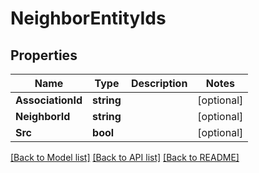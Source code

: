 # NeighborEntityIds

## Properties

Name | Type | Description | Notes
------------ | ------------- | ------------- | -------------
**AssociationId** | **string** |  | [optional] 
**NeighborId** | **string** |  | [optional] 
**Src** | **bool** |  | [optional] 

[[Back to Model list]](../README.md#documentation-for-models) [[Back to API list]](../README.md#documentation-for-api-endpoints) [[Back to README]](../README.md)


